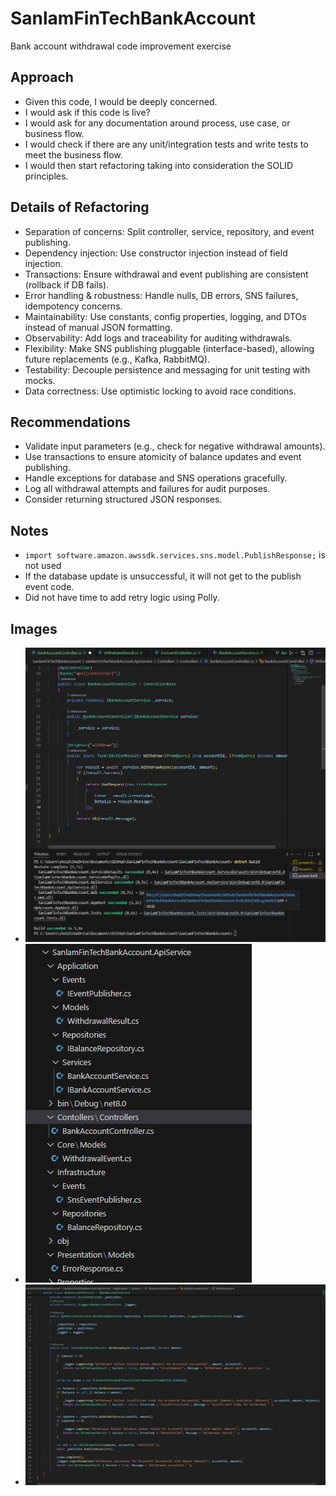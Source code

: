 # SanlamFinTechBankAccount
Bank account withdrawal code improvement exercise



## Approach

- Given this code, I would be deeply concerned.
- I would ask if this code is live?
- I would ask for any documentation around process, use case, or business flow.
- I would check if there are any unit/integration tests and write tests to meet the business flow.
- I would then start refactoring taking into consideration the SOLID principles.

## Details of Refactoring

- Separation of concerns: Split controller, service, repository, and event publishing.
- Dependency injection: Use constructor injection instead of field injection.
- Transactions: Ensure withdrawal and event publishing are consistent (rollback if DB fails).
- Error handling & robustness: Handle nulls, DB errors, SNS failures, idempotency concerns.
- Maintainability: Use constants, config properties, logging, and DTOs instead of manual JSON formatting.
- Observability: Add logs and traceability for auditing withdrawals.
- Flexibility: Make SNS publishing pluggable (interface-based), allowing future replacements (e.g., Kafka, RabbitMQ).
- Testability: Decouple persistence and messaging for unit testing with mocks.
- Data correctness: Use optimistic locking to avoid race conditions.

## Recommendations

- Validate input parameters (e.g., check for negative withdrawal amounts).
- Use transactions to ensure atomicity of balance updates and event publishing.
- Handle exceptions for database and SNS operations gracefully.
- Log all withdrawal attempts and failures for audit purposes.
- Consider returning structured JSON responses.

## Notes
- `import software.amazon.awssdk.services.sns.model.PublishResponse;` is not used
- If the database update is unsuccessful, it will not get to the publish event code.
- Did not have time to add retry logic using Polly.

## Images
- ![Diagram 1](1.jpg)
- ![Diagram 2](2.jpg)
- ![Diagram 3](3.jpg)

